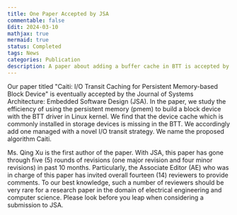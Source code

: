 ```yaml
---
title: One Paper Accepted by JSA
commentable: false
Edit: 2024-03-10
mathjax: true
mermaid: true
status: Completed
tags: News
categories: Publication
description: A paper about adding a buffer cache in BTT is accepted by JSA.
---
```


<p>Our paper titled "Caiti: I/O Transit Caching for Persistent Memory-based Block Device" is eventually accepted by the <a href="https://www.sciencedirect.com/journal/journal-of-systems-architecture" style="text-decoration: none;" target="_blank"> Journal of Systems Architecture: Embedded Software Design (JSA)</a>. In the paper, we study the efficiency of using the persistent memory (pmem) to build a block device with the BTT driver in Linux kernel. We find that the device cache which is commonly installed in storage devices is missing in the BTT. We accordingly add one managed with a novel I/O transit strategy. We name the proposed algorithm Caiti. </p>

<p>Ms. Qing Xu is the first author of the paper. With JSA, this paper has gone through five (5) rounds of revisions (one major revision and four minor revisions) in past 10 months. Particularly, the Associate Editor (AE) who was in charge of this paper has invited overall fourteen (14) reviewers to provide comments. To our best knowledge, such a number of reviewers should be very rare for a research paper in the domain of electrical engineering and computer science. Please look before you leap when considering a submission to JSA.</p>
